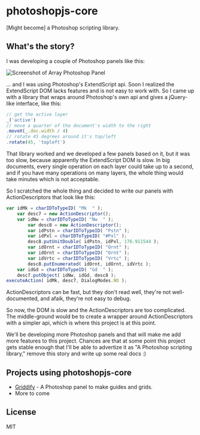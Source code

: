 # photoshopjs-core

[Might become] a Photoshop scripting library.

## What's the story?

I was developing a couple of Photoshop panels like this:

![Screenshot of Array Photoshop Panel](https://github.com/AriaMinaei/photoshopjs-core/raw/master/docs/images/array.png)

... and I was using Photoshop's ExtendScript api. Soon I realized the ExtendScript DOM lacks features and is not easy to work with. So I came up with a library that wraps around Photoshop's own api and gives a jQuery-like interface, like this:
```javascript
// get the active layer
_('active')
// move a quarter of the document's width to the right
.moveX(_.doc.width / 4)
// rotate 45 degrees around it's top/left
.rotate(45, 'topleft')
```

That library worked and we developed a few panels based on it, but it was too slow, because apparently the ExtendScript DOM is slow. In big documents, every single operation on each layer could take up to a second, and if you have many operations on many layers, the whole thing would take minutes which is not acceptable.

So I scratched the whole thing and decided to write our panels with ActionDescriptors that look like this:
```javascript
var idMk = charIDToTypeID( "Mk  " );
    var desc7 = new ActionDescriptor();
    var idNw = charIDToTypeID( "Nw  " );
        var desc8 = new ActionDescriptor();
        var idPstn = charIDToTypeID( "Pstn" );
        var idPxl = charIDToTypeID( "#Pxl" );
        desc8.putUnitDouble( idPstn, idPxl, 176.911544 );
        var idOrnt = charIDToTypeID( "Ornt" );
        var idOrnt = charIDToTypeID( "Ornt" );
        var idVrtc = charIDToTypeID( "Vrtc" );
        desc8.putEnumerated( idOrnt, idOrnt, idVrtc );
    var idGd = charIDToTypeID( "Gd  " );
    desc7.putObject( idNw, idGd, desc8 );
executeAction( idMk, desc7, DialogModes.NO );
```

ActionDescriptors can be fast, but they don't read well, they're not well-documented, and afaik, they're not easy to debug.

So now, the DOM is slow and the ActionDescriptors are too complicated. The middle-ground would be to create a wrapper around ActionDescriptors with a simpler api, which is where this project is at this point.

We'll be developing more Photoshop panels and that will make me add more features to this project. Chances are that at some point this project gets stable enough that I'll be able to advertize it as "A Photoshop scripting library," remove this story and write up some real docs :)

## Projects using photoshopjs-core

* [Griddify](http://gelobi.org/griddify) - A Photoshop panel to make guides and grids.
* More to come

## License

MIT